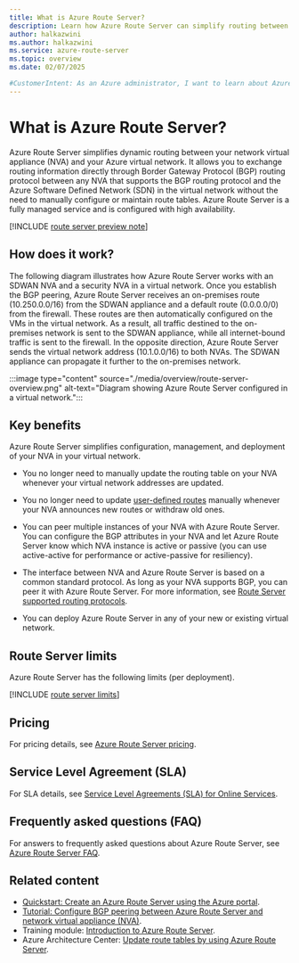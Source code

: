 ```yaml
---
title: What is Azure Route Server?
description: Learn how Azure Route Server can simplify routing between your network virtual appliance (NVA) and your virtual network.
author: halkazwini
ms.author: halkazwini
ms.service: azure-route-server
ms.topic: overview
ms.date: 02/07/2025

#CustomerIntent: As an Azure administrator, I want to learn about Azure Route Server so I can use it to apply dynamic routing and simplify network management.
---
```


# What is Azure Route Server? 

Azure Route Server simplifies dynamic routing between your network virtual appliance (NVA) and your Azure virtual network. It allows you to exchange routing information directly through Border Gateway Protocol (BGP) routing protocol between any NVA that supports the BGP routing protocol and the Azure Software Defined Network (SDN) in the virtual network without the need to manually configure or maintain route tables. Azure Route Server is a fully managed service and is configured with high availability.

[!INCLUDE [route server preview note](../../includes/route-server-note-preview-date.md)]

## How does it work?

The following diagram illustrates how Azure Route Server works with an SDWAN NVA and a security NVA in a virtual network. Once you establish the BGP peering, Azure Route Server receives an on-premises route (10.250.0.0/16) from the SDWAN appliance and a default route (0.0.0.0/0) from the firewall. These routes are then automatically configured on the VMs in the virtual network. As a result, all traffic destined to the on-premises network is sent to the SDWAN appliance, while all internet-bound traffic is sent to the firewall. In the opposite direction, Azure Route Server sends the virtual network address (10.1.0.0/16) to both NVAs. The SDWAN appliance can propagate it further to the on-premises network.

:::image type="content" source="./media/overview/route-server-overview.png" alt-text="Diagram showing Azure Route Server configured in a virtual network.":::

## Key benefits 

Azure Route Server simplifies configuration, management, and deployment of your NVA in your virtual network.  

* You no longer need to manually update the routing table on your NVA whenever your virtual network addresses are updated. 

* You no longer need to update [user-defined routes](../virtual-network/virtual-networks-udr-overview.md?toc=/azure/route-server/toc.json#custom-routes) manually whenever your NVA announces new routes or withdraw old ones. 

* You can peer multiple instances of your NVA with Azure Route Server. You can configure the BGP attributes in your NVA and let Azure Route Server know which NVA instance is active or passive (you can use active-active for performance or active-passive for resiliency).

* The interface between NVA and Azure Route Server is based on a common standard protocol. As long as your NVA supports BGP, you can peer it with Azure Route Server. For more information, see [Route Server supported routing protocols](route-server-faq.md#protocol).

* You can deploy Azure Route Server in any of your new or existing virtual network. 

## Route Server limits

Azure Route Server has the following limits (per deployment).

[!INCLUDE [route server limits](../../includes/route-server-limits.md)]

## Pricing

For pricing details, see [Azure Route Server pricing](https://azure.microsoft.com/pricing/details/route-server/).

## Service Level Agreement (SLA)

For SLA details, see [Service Level Agreements (SLA) for Online Services](https://www.microsoft.com/licensing/docs/view/Service-Level-Agreements-SLA-for-Online-Services).

## Frequently asked questions (FAQ)

For answers to frequently asked questions about Azure Route Server, see [Azure Route Server FAQ](route-server-faq.md).

## Related content

- [Quickstart: Create an Azure Route Server using the Azure portal](quickstart-create-route-server-powershell.md).
- [Tutorial: Configure BGP peering between Azure Route Server and network virtual appliance (NVA)](peer-route-server-with-virtual-appliance.md).
- Training module: [Introduction to Azure Route Server](/training/modules/intro-to-azure-route-server).
- Azure Architecture Center: [Update route tables by using Azure Route Server](/azure/architecture/example-scenario/networking/manage-routing-azure-route-server).
